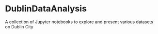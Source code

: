 # DublinDataAnalysis
A collection of Jupyter notebooks to explore and present various datasets on Dublin City
